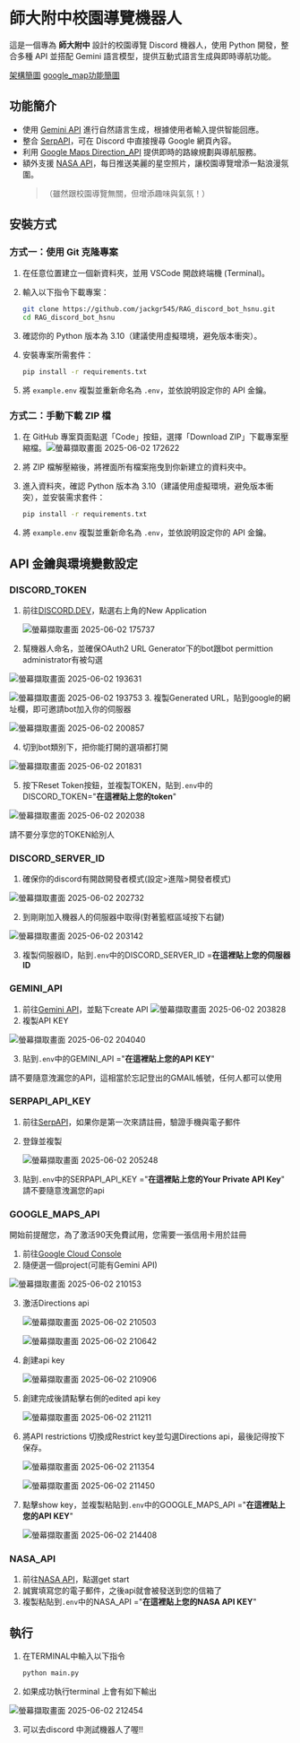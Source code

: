 # 師大附中校園導覽機器人

這是一個專為 **師大附中** 設計的校園導覽 Discord 機器人，使用 Python 開發，整合多種 API 並搭配 Gemini 語言模型，提供互動式語言生成與即時導航功能。


[架構簡圖](https://github.com/user-attachments/assets/4e1b49c5-88ac-4b4d-82c4-966004ba0b3e)
[google_map功能簡圖](https://github.com/user-attachments/assets/1f167dbb-507b-4fbb-a665-f251d29f6e1c)


## 功能簡介

- 使用 [Gemini API](https://aistudio.google.com/apikey) 進行自然語言生成，根據使用者輸入提供智能回應。
- 整合 [SerpAPI](https://serpapi.com/)，可在 Discord 中直接搜尋 Google 網頁內容。
- 利用 [Google Maps Direction_API](https://developers.google.com/maps/documentation/directions/?hl=zh_TW) 提供即時的路線規劃與導航服務。
- 額外支援 [NASA API](https://api.nasa.gov/)，每日推送美麗的星空照片，讓校園導覽增添一點浪漫氛圍。  
  > （雖然跟校園導覽無關，但增添趣味與氣氛！）



## 安裝方式

### 方式一：使用 Git 克隆專案

1. 在任意位置建立一個新資料夾，並用 VSCode 開啟終端機 (Terminal)。
2. 輸入以下指令下載專案：

    ```bash
    git clone https://github.com/jackgr545/RAG_discord_bot_hsnu.git
    cd RAG_discord_bot_hsnu
    ```

3. 確認你的 Python 版本為 3.10（建議使用虛擬環境，避免版本衝突）。
4. 安裝專案所需套件：

    ```bash
    pip install -r requirements.txt
    ```

5. 將 `example.env` 複製並重新命名為 `.env`，並依說明設定你的 API 金鑰。



### 方式二：手動下載 ZIP 檔

1. 在 GitHub 專案頁面點選「Code」按鈕，選擇「Download ZIP」下載專案壓縮檔。![螢幕擷取畫面 2025-06-02 172622](https://github.com/user-attachments/assets/50767b45-94d0-407f-ae28-b5d03bc4950c)

2. 將 ZIP 檔解壓縮後，將裡面所有檔案拖曳到你新建立的資料夾中。

3. 進入資料夾，確認 Python 版本為 3.10（建議使用虛擬環境，避免版本衝突），並安裝需求套件：

    ```bash
    pip install -r requirements.txt
    ```

4. 將 `example.env` 複製並重新命名為 `.env`，並依說明設定你的 API 金鑰。



## API 金鑰與環境變數設定

### DISCORD_TOKEN
1. 前往[DISCORD.DEV](https://discord.com/developers/applications)，點選右上角的New Application
   
   ![螢幕擷取畫面 2025-06-02 175737](https://github.com/user-attachments/assets/7d9db1a4-a064-4433-b796-e44fd0a703ea)
   
2. 幫機器人命名，並確保OAuth2 URL Generator下的bot跟bot permittion administrator有被勾選
   
  ![螢幕擷取畫面 2025-06-02 193631](https://github.com/user-attachments/assets/0f090ffc-fc99-4a9f-8ae7-469dad2a4e2f)
  
  ![螢幕擷取畫面 2025-06-02 193753](https://github.com/user-attachments/assets/09c7114d-7a80-49ec-bdf2-579f9b5c641b)
3. 複製Generated URL，貼到google的網址欄，即可邀請bot加入你的伺服器
   
  ![螢幕擷取畫面 2025-06-02 200857](https://github.com/user-attachments/assets/1ce2a407-1dba-45ff-ad77-d68e99dabe54)
  
4. 切到bot類別下，把你能打開的選項都打開
   
  ![螢幕擷取畫面 2025-06-02 201831](https://github.com/user-attachments/assets/706b6541-08df-4f6e-a957-fce7ab65adbb)

5. 按下Reset Token按鈕，並複製TOKEN，貼到`.env`中的DISCORD_TOKEN="**在這裡貼上您的token**"
   
  ![螢幕擷取畫面 2025-06-02 202038](https://github.com/user-attachments/assets/3dc2b358-e7fa-4551-bb76-0a4f1cffe564)
  
  請不要分享您的TOKEN給別人



### DISCORD_SERVER_ID

1. 確保你的discord有開啟開發者模式(設定>進階>開發者模式)

![螢幕擷取畫面 2025-06-02 202732](https://github.com/user-attachments/assets/554650d0-40d8-4e34-8fed-215903e0714c)

2. 到剛剛加入機器人的伺服器中取得(對著籃框區域按下右鍵)

![螢幕擷取畫面 2025-06-02 203142](https://github.com/user-attachments/assets/889df7b7-112b-4f21-884b-552b034b1fff)

3. 複製伺服器ID，貼到`.env`中的DISCORD_SERVER_ID =**在這裡貼上您的伺服器ID**



### GEMINI_API
1. 前往[Gemini API](https://aistudio.google.com/apikey)，並點下create API
   ![螢幕擷取畫面 2025-06-02 203828](https://github.com/user-attachments/assets/04cdc7be-0121-4b72-b801-9c83e4f91e29)
2. 複製API KEY
   
  ![螢幕擷取畫面 2025-06-02 204040](https://github.com/user-attachments/assets/920d3ba3-c6a6-4316-93f3-43043440e9c1)

3. 貼到`.env`中的GEMINI_API ="**在這裡貼上您的API KEY**"
   
  請不要隨意洩漏您的API，這相當於忘記登出的GMAIL帳號，任何人都可以使用



### SERPAPI_API_KEY
1. 前往[SerpAPI](https://serpapi.com/)，如果你是第一次來請註冊，驗證手機與電子郵件
   
2. 登錄並複製
   
   ![螢幕擷取畫面 2025-06-02 205248](https://github.com/user-attachments/assets/b6ed269c-f804-4aa1-8144-db0d2f7b2117)
   
3. 貼到`.env`中的SERPAPI_API_KEY ="**在這裡貼上您的Your Private API Key**"
  請不要隨意洩漏您的api



### GOOGLE_MAPS_API
開始前提醒您，為了激活90天免費試用，您需要一張信用卡用於註冊
1. 前往[Google Cloud Console](https://console.cloud.google.com/apis/dashboard)
2. 隨便選一個project(可能有Gemini API)
   
  ![螢幕擷取畫面 2025-06-02 210153](https://github.com/user-attachments/assets/33e35a48-6ab3-41cc-9b36-7f6960f77848)

3. 激活Directions api
   
   ![螢幕擷取畫面 2025-06-02 210503](https://github.com/user-attachments/assets/4f08f15d-e8bc-477d-9d1c-c509e0550b5b)
   
   ![螢幕擷取畫面 2025-06-02 210642](https://github.com/user-attachments/assets/268c1b0c-bf05-4f59-a144-a26e860c92df)
   
4. 創建api key
   
   ![螢幕擷取畫面 2025-06-02 210906](https://github.com/user-attachments/assets/c041a638-208a-4e2a-bacc-046b39e40cf4)
   
5. 創建完成後請點擊右側的edited api key
   
   ![螢幕擷取畫面 2025-06-02 211211](https://github.com/user-attachments/assets/af1d3853-2caf-45ba-9f3e-2c35ef3bc060)
   
6. 將API restrictions 切換成Restrict key並勾選Directions api，最後記得按下保存。
   
   ![螢幕擷取畫面 2025-06-02 211354](https://github.com/user-attachments/assets/4ef2fb38-410e-4a84-a71c-737a483e0b71)
   
   ![螢幕擷取畫面 2025-06-02 211450](https://github.com/user-attachments/assets/ea60e6dd-2ea6-43ca-82fc-7958b935533f)
   
8. 點擊show key，並複製粘貼到`.env`中的GOOGLE_MAPS_API ="**在這裡貼上您的API KEY**"
   
    ![螢幕擷取畫面 2025-06-02 214408](https://github.com/user-attachments/assets/2ba93e86-be76-4ce0-9abf-d81058b6a4b5)



### NASA_API

1. 前往[NASA API](https://api.nasa.gov/)，點選get start
2. 誠實填寫您的電子郵件，之後api就會被發送到您的信箱了
3. 複製粘貼到`.env`中的NASA_API ="**在這裡貼上您的NASA API KEY**"


## 執行

1. 在TERMINAL中輸入以下指令
   
    ```bash
    python main.py
    ```
    
2. 如果成功執行terminal 上會有如下輸出

  ![螢幕擷取畫面 2025-06-02 212454](https://github.com/user-attachments/assets/9bdd9672-bf0f-4764-b8af-54bdd303a260)

3. 可以去discord 中測試機器人了喔!!

